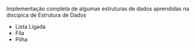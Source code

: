 Implementação completa de algumas estruturas de dados aprendidas na discipica de Estrutura de Dados

  * Lista Ligada
  * Fila
  * Pilha
